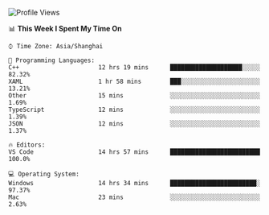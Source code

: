 <!--START_SECTION:waka-->
![Profile Views](http://img.shields.io/badge/Profile%20Views-11-blue)

📊 **This Week I Spent My Time On** 

```text
⌚︎ Time Zone: Asia/Shanghai

💬 Programming Languages: 
C++                      12 hrs 19 mins      ████████████████████░░░░░   82.32% 
XAML                     1 hr 58 mins        ███░░░░░░░░░░░░░░░░░░░░░░   13.21% 
Other                    15 mins             ░░░░░░░░░░░░░░░░░░░░░░░░░   1.69% 
TypeScript               12 mins             ░░░░░░░░░░░░░░░░░░░░░░░░░   1.39% 
JSON                     12 mins             ░░░░░░░░░░░░░░░░░░░░░░░░░   1.37%

🔥 Editors: 
VS Code                  14 hrs 57 mins      █████████████████████████   100.0%

💻 Operating System: 
Windows                  14 hrs 34 mins      ████████████████████████░   97.37% 
Mac                      23 mins             ░░░░░░░░░░░░░░░░░░░░░░░░░   2.63%

```


<!--END_SECTION:waka-->
